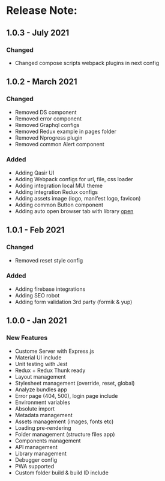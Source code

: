 # Release Note:

## 1.0.3 - July 2021

### Changed

- Changed compose scripts webpack plugins in next config

## 1.0.2 - March 2021

### Changed

- Removed DS component
- Removed error component
- Removed Graphql configs
- Removed Redux example in pages folder
- Removed Nprogress plugin
- Removed common Alert component

### Added

- Adding Qasir UI
- Adding Webpack configs for url, file, css loader
- Adding integration local MUI theme
- Adding integration Redux configs
- Adding assets image (logo, manifest logo, favicon)
- Adding common Button component
- Adding auto open browser tab with library [open](https://github.com/sindresorhus/open)

## 1.0.1 - Feb 2021

### Changed

- Removed reset style config

### Added

- Adding firebase integrations
- Adding SEO robot
- Adding form validation 3rd party (formik & yup)

## 1.0.0 - Jan 2021

### New Features

- Custome Server with Express.js
- Material UI include
- Unit testing with Jest
- Redux + Redux Thunk ready
- Layout management
- Stylesheet management (override, reset, global)
- Analyze bundles app
- Error page (404, 500), login page include
- Environment variables
- Absolute import
- Metadata management
- Assets management (images, fonts etc)
- Loading pre-rendering
- Folder management (structure files app)
- Components management
- API management
- Library management
- Debugger config
- PWA supported
- Custom folder build & build ID include

